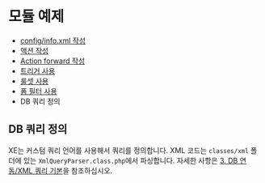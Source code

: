 # 모듈 예제

- [config/info.xml 작성](../01_write_config_info)
- [액션 작성](../02_write_action)
- [Action forward 작성](../03_write_action_forward)
- [트리거 사용](../04_use_trigger)
- [룰셋 사용](../05_use_ruleset)
- [폼 필터 사용](../06_use_form_filter)
- DB 쿼리 정의

## DB 쿼리 정의

XE는 커스텀 쿼리 언어를 사용해서 쿼리를 정의합니다. XML 코드는 `classes/xml` 폴더에 있는 `XmlQueryParser.class.php`에서 파싱합니다. 자세한 사항은 [3. DB 연동/XML 쿼리 기본](../../../XML_Query/03_xml_query)을 참조하십시오.

